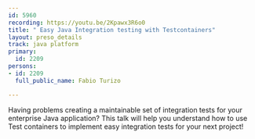 ```yaml
---
id: 5960
recording: https://youtu.be/2Kpawx3R6o0
title: " Easy Java Integration testing with Testcontainers"
layout: preso_details
track: java platform
primary:
  id: 2209
persons:
- id: 2209
  full_public_name: Fabio Turizo

---
```

Having problems creating a maintainable set of integration tests for your enterprise Java application? This talk will help you understand how to use Test containers to implement easy integration tests for your next project!
